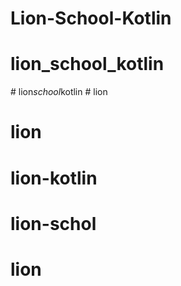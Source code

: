 # Lion-School-Kotlin
# lion_school_kotlin
#   l i o n _ s c h o o l _ k o t l i n  
 # lion
# lion
# lion-kotlin
# lion-schol
# lion

